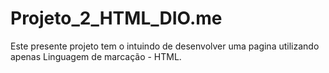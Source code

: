 # Projeto_2_HTML_DIO.me
Este presente projeto tem o intuindo de desenvolver uma pagina utilizando apenas Linguagem  de marcação - HTML.

